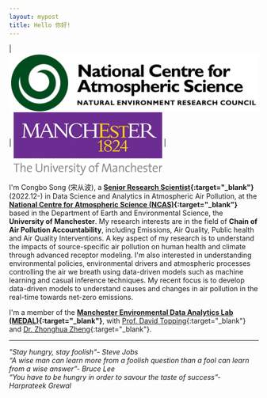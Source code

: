 ```yaml
---
layout: mypost
title: Hello 你好!
---
```


| <img src='/static/img/NCAS.webp' alt="NCAS logo" align='center' style='width: 530px'/>  | <img src='/static/img/Machester.webp' alt="University of Manchester logo" align='center' style='width: 300px'/> |

I'm Congbo Song (宋从波), a **[Senior Research Scientist](https://research.manchester.ac.uk/en/persons/congbo-song){:target="_blank"}** (2022.12-) in Data Science and Analytics in Atmospheric Air Pollution, at the **[National Centre for Atmospheric Science (NCAS)](https://ncas.ac.uk){:target="_blank"}** based in the Department of Earth and Environmental Science, the **University of Manchester**. My research interests are in the field of **Chain of Air Pollution Accountability**, including Emissions, Air Quality, Public health and Air Quality Interventions. A key aspect of my research is to understand the impacts of source-specific air pollution on human health and climate through advanced receptor modeling. I'm also interested in understanding environmental policies, environmental drivers and atmospheric processes controlling the air we breath using data-driven models such as machine learning and casual inference techniques. My recent focus is to develop data-driven models to understand causes and changes in air pollution in the real-time towards net-zero emissions.

I'm a member of the **[Manchester Environmental Data Analytics Lab (MEDAL)](https://m-edal.github.io){:target="_blank"}**, with [Prof. David Topping](https://research.manchester.ac.uk/en/persons/david.topping){:target="_blank"} and [Dr. Zhonghua Zheng](https://zhonghuazheng.com){:target="_blank"}.

-------------
*"Stay hungry, stay foolish"- Steve Jobs*\
*“A wise man can learn more from a foolish question than a fool can learn from a wise answer”- Bruce Lee*\
*“You have to be hungry in order to savour the taste of success”- Harprateek Grewal*
